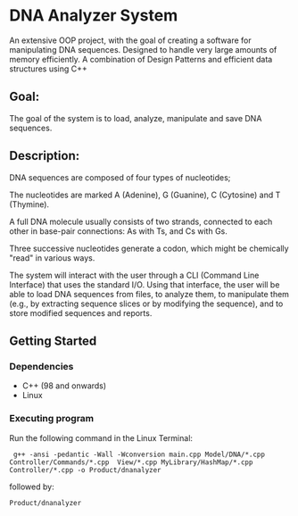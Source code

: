 # DNA Analyzer System

An extensive OOP project, with the goal of creating a software for
manipulating DNA sequences. Designed to handle very large amounts
of memory efficiently. A combination of Design Patterns and efficient
data structures using C++

## Goal:

The goal of the system is to load, analyze, manipulate and save DNA sequences.

## Description:

DNA sequences are composed of four types of nucleotides; 

The nucleotides are marked A (Adenine), G (Guanine), C (Cytosine) and T (Thymine).

A full DNA molecule usually consists of two strands, connected to each other in base-pair connections: As with Ts, and Cs with Gs. 

Three successive nucleotides generate a codon, which might be chemically "read" in various ways.



The system will interact with the user through a CLI (Command Line Interface) that uses the standard I/O. Using that interface, the user will be able to load DNA sequences from files, to analyze them, to manipulate them (e.g., by extracting sequence slices or by modifying the sequence), and to store modified sequences and reports.

## Getting Started

### Dependencies

* C++ (98 and onwards)
* Linux

### Executing program

Run the following command in the Linux Terminal:
```
 g++ -ansi -pedantic -Wall -Wconversion main.cpp Model/DNA/*.cpp Controller/Commands/*.cpp  View/*.cpp MyLibrary/HashMap/*.cpp Controller/*.cpp -o Product/dnanalyzer
```

followed by:

```
Product/dnanalyzer
```


